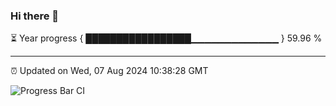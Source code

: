 ### Hi there 👋

⏳ Year progress { █████████████████▁▁▁▁▁▁▁▁▁▁▁▁▁ } 59.96 %

---

⏰ Updated on Wed, 07 Aug 2024 10:38:28 GMT

![Progress Bar CI](https://github.com/IshwaranRudhara/GIT-ACTION/workflows/Progress%20Bar%20CI/badge.svg)
